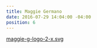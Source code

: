 ```yaml
---
title: Maggie Germano
date: 2016-07-29 14:04:00 -04:00
position: 6
---
```


[maggie-g-logo-2-x.svg](/uploads/maggie-g-logo-2-x.svg)